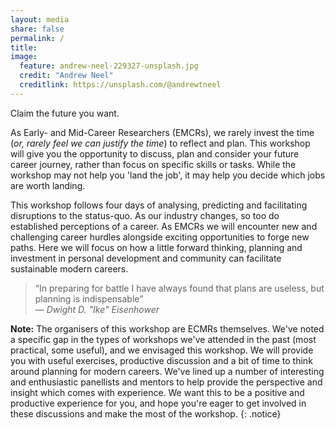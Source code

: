 ```yaml
---
layout: media
share: false
permalink: /
title:
image:
  feature: andrew-neel-229327-unsplash.jpg
  credit: "Andrew Neel"
  creditlink: https://unsplash.com/@andrewtneel
---
```


Claim the future you want.

As Early- and Mid-Career Researchers (EMCRs), we rarely invest the time (*or, rarely feel we can justify the time*) to reflect and plan. This workshop will give you the opportunity to discuss, plan and consider your future career journey, rather than focus on specific skills or tasks. While the workshop may not help you 'land the job', it may help you decide which jobs are worth landing.

This workshop follows four days of analysing, predicting and facilitating disruptions to the status-quo. As our industry changes, so too do established perceptions of a career. As EMCRs we will encounter new and challenging career hurdles alongside exciting opportunities to forge new paths. Here we will focus on how a little forward thinking, planning and investment in personal development and community can facilitate sustainable modern careers.

> “In preparing for battle I have always found that plans are useless, but planning is indispensable”  
>  &mdash; <cite>Dwight D. "Ike" Eisenhower</cite>

**Note:** The organisers of this workshop are ECMRs themselves. We've noted a specific gap in the types of workshops we've attended in the past (most practical, some useful), and we envisaged this workshop. We will provide you with useful exercises, productive discussion and a bit of time to think around planning for modern careers. We've lined up a number of interesting and enthusiastic panellists and mentors to help provide the perspective and insight which comes with experience. We want this to be a positive and productive experience for you, and hope you're eager to get involved in these discussions and make the most of the workshop.
{: .notice}
